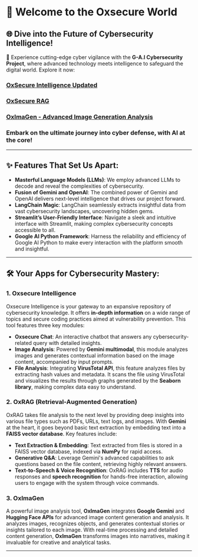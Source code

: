 # 🚀 Welcome to the Oxsecure World

## 🌐 Dive into the Future of Cybersecurity Intelligence!

🔐 Experience cutting-edge cyber vigilance with the **G-A.I Cybersecurity Project**, where advanced technology meets intelligence to safeguard the digital world. Explore it now:

### **[OxSecure Intelligence Updated](https://oxsecure-aadi.streamlit.app/)**  
### **[OxSecure RAG](https://oxsecure-rag.streamlit.app/)**  
### **[OxImaGen - Advanced Image Generation Analysis](https://ox-imagen.streamlit.app)**

### **Embark on the ultimate journey into cyber defense, with AI at the core!**

---

## ✨ **Features That Set Us Apart**:

- **Masterful Language Models (LLMs)**: We employ advanced LLMs to decode and reveal the complexities of cybersecurity.
- **Fusion of Gemini and OpenAI**: The combined power of Gemini and OpenAI delivers next-level intelligence that drives our project forward.
- **LangChain Magic**: LangChain seamlessly extracts insightful data from vast cybersecurity landscapes, uncovering hidden gems.
- **Streamlit’s User-Friendly Interface**: Navigate a sleek and intuitive interface with Streamlit, making complex cybersecurity concepts accessible to all.
- **Google AI Python Framework**: Harness the reliability and efficiency of Google AI Python to make every interaction with the platform smooth and insightful.

---

## 🛠️ **Your Apps for Cybersecurity Mastery**:

### 1. **Oxsecure Intelligence**  
Oxsecure Intelligence is your gateway to an expansive repository of cybersecurity knowledge. It offers **in-depth information** on a wide range of topics and secure coding practices aimed at vulnerability prevention. This tool features three key modules:

- **Oxsecure Chat**: An interactive chatbot that answers any cybersecurity-related query with detailed insights.
- **Image Analysis**: Powered by **Gemini multimodal**, this module analyzes images and generates contextual information based on the image content, accompanied by input prompts.
- **File Analysis**: Integrating **VirusTotal API**, this feature analyzes files by extracting hash values and metadata. It scans the file using VirusTotal and visualizes the results through graphs generated by the **Seaborn library**, making complex data easy to understand.

### 2. **OxRAG** (Retrieval-Augmented Generation)  
OxRAG takes file analysis to the next level by providing deep insights into various file types such as PDFs, URLs, text logs, and images. With **Gemini** at the heart, it goes beyond basic text extraction by embedding text into a **FAISS vector database**. Key features include:

- **Text Extraction & Embedding**: Text extracted from files is stored in a FAISS vector database, indexed via **NumPy** for rapid access.
- **Generative Q&A**: Leverage Gemini's advanced capabilities to ask questions based on the file content, retrieving highly relevant answers.
- **Text-to-Speech & Voice Recognition**: OxRAG includes **TTS** for audio responses and **speech recognition** for hands-free interaction, allowing users to engage with the system through voice commands.  

### 3. **OxImaGen**  
A powerful image analysis tool, **OxImaGen** integrates **Google Gemini** and **Hugging Face APIs** for advanced image content generation and analysis. It analyzes images, recognizes objects, and generates contextual stories or insights tailored to each image. With real-time processing and detailed content generation, **OxImaGen** transforms images into narratives, making it invaluable for creative and analytical tasks.

---
